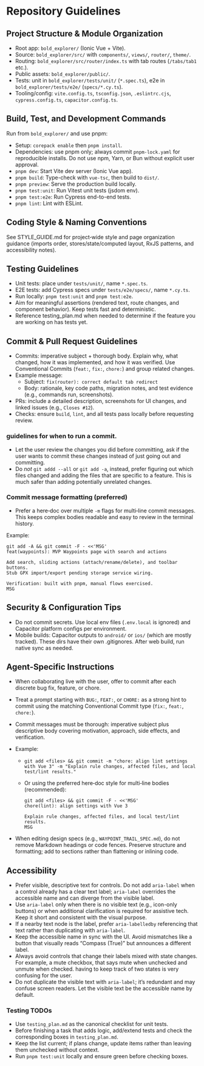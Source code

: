 # Repository Guidelines

## Project Structure & Module Organization

- Root app: `bold_explorer/` (Ionic Vue + Vite).
- Source: `bold_explorer/src/` with `components/`, `views/`, `router/`, `theme/`.
- Routing: `bold_explorer/src/router/index.ts` with tab routes (`/tabs/tab1` etc.).
- Public assets: `bold_explorer/public/`.
- Tests: unit in `bold_explorer/tests/unit/` (`*.spec.ts`), e2e in `bold_explorer/tests/e2e/` (`specs/*.cy.ts`).
- Tooling/config: `vite.config.ts`, `tsconfig.json`, `.eslintrc.cjs`, `cypress.config.ts`, `capacitor.config.ts`.

## Build, Test, and Development Commands

Run from `bold_explorer/` and use pnpm:

- Setup: `corepack enable` then `pnpm install`.
- Dependencies: use pnpm only; always commit `pnpm-lock.yaml` for reproducible installs. Do not use npm, Yarn, or Bun without explicit user approval.
- `pnpm dev`: Start Vite dev server (Ionic Vue app).
- `pnpm build`: Type-check with `vue-tsc`, then build to `dist/`.
- `pnpm preview`: Serve the production build locally.
- `pnpm test:unit`: Run Vitest unit tests (jsdom env).
- `pnpm test:e2e`: Run Cypress end-to-end tests.
- `pnpm lint`: Lint with ESLint.

## Coding Style & Naming Conventions

See STYLE_GUIDE.md for project‑wide style and page organization guidance (imports order, stores/state/computed layout, RxJS patterns, and accessibility notes).

## Testing Guidelines

- Unit tests: place under `tests/unit/`, name `*.spec.ts`.
- E2E tests: add Cypress specs under `tests/e2e/specs/`, name `*.cy.ts`.
- Run locally: `pnpm test:unit` and `pnpm test:e2e`.
- Aim for meaningful assertions (rendered text, route changes, and component behavior). Keep tests fast and deterministic.
- Reference testing_plan.md when needed to determine if the feature you are working on has tests yet.

## Commit & Pull Request Guidelines

- Commits: imperative subject + thorough body. Explain why, what changed, how it was implemented, and how it was verified. Use Conventional Commits (`feat:`, `fix:`, `chore:`) and group related changes.
- Example message:
  - Subject: `fix(router): correct default tab redirect`
  - Body: rationale, key code paths, migration notes, and test evidence (e.g., commands run, screenshots).
- PRs: include a detailed description, screenshots for UI changes, and linked issues (e.g., `Closes #12`).
- Checks: ensure `build`, `lint`, and all tests pass locally before requesting review.

### guidelines for when to run a commit.

- Let the user review the changes you did before committing, ask if the user wants to commit these changes instead of just going out and committing.
- Do _not_ `git addd --all` or `git add -a`, instead, prefer figuring out which files changed and adding the files that are specific to a feature. This is much safer than adding potentially unrelated changes.

### Commit message formatting (preferred)

- Prefer a here‑doc over multiple `-m` flags for multi‑line commit messages. This keeps complex bodies readable and easy to review in the terminal history.

Example:

```
git add -A && git commit -F - <<'MSG'
feat(waypoints): MVP Waypoints page with search and actions

Add search, sliding actions (attach/rename/delete), and toolbar buttons.
Stub GPX import/export pending storage service wiring.

Verification: built with pnpm, manual flows exercised.
MSG
```

## Security & Configuration Tips

- Do not commit secrets. Use local env files (`.env.local` is ignored) and Capacitor platform configs per environment.
- Mobile builds: Capacitor outputs to `android/` or `ios/` (which are mostly tracked). These dirs have their own .gitignores. After web build, run native sync as needed.

## Agent-Specific Instructions

- When collaborating live with the user, offer to commit after each discrete bug fix, feature, or chore.
- Treat a prompt starting with `BUG:`, `FEAT:`, or `CHORE:` as a strong hint to commit using the matching Conventional Commit type (`fix:`, `feat:`, `chore:`).
- Commit messages must be thorough: imperative subject plus descriptive body covering motivation, approach, side effects, and verification.
- Example:

  - `git add <files> && git commit -m "chore: align lint settings with Vue 3" -m "Explain rule changes, affected files, and local test/lint results."`
  - Or using the preferred here‑doc style for multi‑line bodies (recommended):

    ```
    git add <files> && git commit -F - <<'MSG'
    chore(lint): align settings with Vue 3

    Explain rule changes, affected files, and local test/lint results.
    MSG
    ```

- When editing design specs (e.g., `WAYPOINT_TRAIL_SPEC.md`), do not remove Markdown headings or code fences. Preserve structure and formatting; add to sections rather than flattening or inlining code.

## Accessibility

- Prefer visible, descriptive text for controls. Do not add `aria-label` when a control already has a clear text label; `aria-label` overrides the accessible name and can diverge from the visible label.
- Use `aria-label` only when there is no visible text (e.g., icon-only buttons) or when additional clarification is required for assistive tech. Keep it short and consistent with the visual purpose.
- If a nearby text node is the label, prefer `aria-labelledby` referencing that text rather than duplicating with `aria-label`.
- Keep the accessible name in sync with the UI. Avoid mismatches like a button that visually reads “Compass (True)” but announces a different label.
- Always avoid controls that change their labels mixed with state changes. For example, a mute checkbox, that says mute when unchecked and unmute when checked. having to keep track of two states is very confusing for the user.
- Do not duplicate the visible text with `aria-label`; it’s redundant and may confuse screen readers. Let the visible text be the accessible name by default.

### Testing TODOs

- Use `testing_plan.md` as the canonical checklist for unit tests.
- Before finishing a task that adds logic, add/extend tests and check the corresponding boxes in `testing_plan.md`.
- Keep the list current; if plans change, update items rather than leaving them unchecked without context.
- Run `pnpm test:unit` locally and ensure green before checking boxes.
